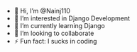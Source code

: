 - 👋 Hi, I’m @Nainj110
- 👀 I’m interested in Django Development
- 🌱 I’m currently learning Django
- 💞️ I’m looking to collaborate
- ⚡ Fun fact: I sucks in coding

<!---
Nainj110/Nainj110 is a ✨ special ✨ repository because its `README.md` (this file) appears on your GitHub profile.
You can click the Preview link to take a look at your changes.
--->

